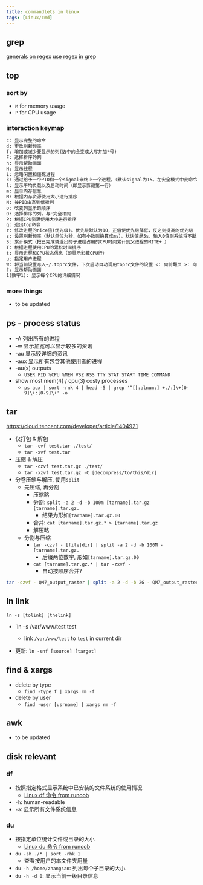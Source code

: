 ```yaml
---
title: commandlets in linux
tags: [Linux/cmd]
---
```




## grep

[generals on regex](https://www.runoob.com/linux/linux-comm-grep.html)
[use regex in grep](https://phoenixnap.com/kb/grep-regex)


## top

### sort by
- `M` for memory usage
- `P` for CPU usage

### interaction keymap
```txt
c: 显示完整的命令
d: 更改刷新频率
f: 增加或减少要显示的列(选中的会变成大写并加*号)
F: 选择排序的列
h: 显示帮助画面
H: 显示线程
i: 忽略闲置和僵死进程
k: 通过给予一个PID和一个signal来终止一个进程。（默认signal为15。在安全模式中此命令被屏蔽）
l: 显示平均负载以及启动时间（即显示影藏第一行）
m: 显示内存信息
M: 根据内存资源使用大小进行排序
N: 按PID由高到低排列
o: 改变列显示的顺序
O: 选择排序的列，与F完全相同
P: 根据CPU资源使用大小进行排序
q: 退出top命令
r: 修改进程的nice值(优先级)。优先级默认为10，正值使优先级降低，反之则提高的优先级 
s: 设置刷新频率（默认单位为秒，如有小数则换算成ms）。默认值是5s，输入0值则系统将不断刷新
S: 累计模式（把已完成或退出的子进程占用的CPU时间累计到父进程的MITE+ ）
T: 根据进程使用CPU的累积时间排序
t: 显示进程和CPU状态信息（即显示影藏CPU行）
u: 指定用户进程
W: 将当前设置写入~/.toprc文件，下次启动自动调用toprc文件的设置 <: 向前翻页 >: 向后翻页
?: 显示帮助画面
1(数字1): 显示每个CPU的详细情况
```

### more things
- to be updated






## ps - process status

-  -A 列出所有的进程
-  -w 显示加宽可以显示较多的资讯
-  -au 显示较详细的资讯
-  -aux 显示所有包含其他使用者的进程
- -au(x) outputs
	- `USER PID %CPU %MEM VSZ RSS TTY STAT START TIME COMMAND`
- show most mem(4) / cpu(3) costy processes
	- `ps aux | sort -rnk 4 | head -5 | grep '^[[:alnum:] +./:]\+[0-9]\+:[0-9]\+' -o`



## tar

https://cloud.tencent.com/developer/article/1404921

- 仅打包 & 解包
	- `tar -cvf test.tar ./test/`
	- `tar -xvf test.tar`
- 压缩 & 解压
	- `tar -czvf test.tar.gz ./test/`
	- `tar -xzvf test.tar.gz -C [decompress/to/this/dir]`
- 分卷压缩与解压, 使用`split`
	- 先压缩, 再分割
		- 压缩略
		- 分割: `split -a 2 -d -b 100m [tarname].tar.gz [tarname].tar.gz.`
			- 结果为形如`[tarname].tar.gz.00`
		- 合并: `cat [tarname].tar.gz.* > [tarname].tar.gz`
		- 解压略
	- 分割与压缩
		- `tar -czvf - [file|dir] | split -a 2 -d -b 100M - [tarname].tar.gz.`
			- 后缀两位数字, 形如`[tarname].tar.gz.00`
		- `cat [tarname].tar.gz.* | tar -zxvf -`
			- 自动按顺序合并?

```bash
tar -czvf - QM7_output_raster | split -a 2 -d -b 2G - QM7_output_raster_split_tar/QM7_output_raster.tar.gz.
```



## ln link

`ln -s [tolink] [thelink]`

- `ln –s /var/www/test test
	- link `/var/www/test` to `test` in current dir

- 更新: `ln -snf [source] [target]`



## find & xargs

- delete by type
	- `find -type f | xargs rm -f`
- delete by user
	- `find -user [usrname] | xargs rm -f`



## awk
- to be updated



## disk relevant

### df
- 按照指定格式显示系统中已安装的文件系统的使用情况
	- [Linux df 命令 from runoob](https://www.runoob.com/linux/linux-comm-df.html)
- `-h`: human-readable
- `-a`: 显示所有文件系统信息


### du
- 按指定单位统计文件或目录的大小
	- [Linux du 命令 from runoob](https://www.runoob.com/linux/linux-comm-du.html)
- `du -sh ./* | sort -rhk 1`
	- 查看按用户的本文件夹用量
- `du -h /home/zhangsan`: 列出每个子目录的大小
- `du -h -d 0`: 显示当前一级目录信息


